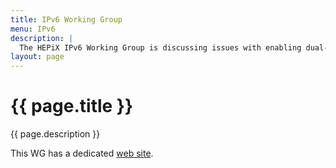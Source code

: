 ```yaml
---
title: IPv6 Working Group
menu: IPv6
description: |
  The HEPiX IPv6 Working Group is discussing issues with enabling dual-stack services and IPv6-only clients.
layout: page
---
```


# {{ page.title }}

{{ page.description }}

This WG has a dedicated [web site](http://hepix-ipv6.web.cern.ch).
